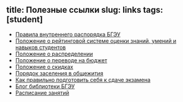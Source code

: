 title: Полезные ссылки
slug: links
tags: [student]
---

-   [Правила внутреннего распорядка БГЭУ](http://www.bseu.by/russian/pvr/pvr3.htm)
-   [Положение о рейтинговой системе оценки знаний, умений и навыков студентов ](http://www.bseu.by/russian/student/reyting.htm)
-   [Положение о распределении](http://www.bseu.by/russian/teaching/distrib.htm)
-   [Положение о переводе на бюджет ](http://www.bseu.by/russian/student/perevod.htm)
-   [Положение о скидках](http://www.bseu.by/russian/student/skidki.htm)
-   [Порядок заселения в общежития](http://www.bseu.by/russian/student/polog_zasel.htm)
-   [Как правильно подготовить себя к сдаче экзамена](http://bseu.by/fm/files/examrules.doc)
-   [Блог библиотеки БГЭУ](http://library.bseu.blog.tut.by/)
-   [Расписание занятий](http://app.inside.by/)